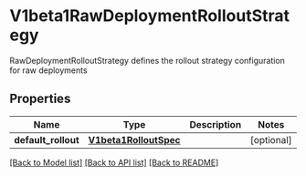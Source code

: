 # V1beta1RawDeploymentRolloutStrategy

RawDeploymentRolloutStrategy defines the rollout strategy configuration for raw deployments
## Properties
Name | Type | Description | Notes
------------ | ------------- | ------------- | -------------
**default_rollout** | [**V1beta1RolloutSpec**](V1beta1RolloutSpec.md) |  | [optional] 

[[Back to Model list]](../README.md#documentation-for-models) [[Back to API list]](../README.md#documentation-for-api-endpoints) [[Back to README]](../README.md)


